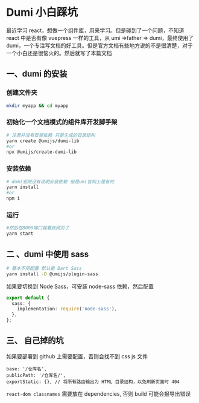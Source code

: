 # Dumi 小白踩坑

最近学习 react，想做一个组件库，用来学习。但是碰到了一个问题，不知道 react 中是否有像 vuepress 一样的工具，从 umi =>father => dumi，最终使用了 dumi，一个专注写文档的好工具。但是官方文档有些地方说的不是很清楚，对于一个小白还是很恼火的。然后就写了本篇文档

## 一、dumi 的安装

### 创建文件夹

```zsh
mkdir myapp && cd myapp
```

### 初始化一个文档模式的组件库开发脚手架

```zsh
# 注意并没有安装依赖 只是生成的目录结构
yarn create @umijs/dumi-lib
#or
npx @umijs/create-dumi-lib
```

### 安装依赖

```zsh
# dumi官网没有说明安装依赖 但是umi官网上是有的
yarn install
#or
npm i
```

### 运行

```zsh
#然后在8000端口就看到网页了
yarn start
```

## 二 、dumi 中使用 sass

```zsh
# 基本不用配置 默认是 Dart Sass
yarn install -D @umijs/plugin-sass
```

如果要切换到 Node Sass，可安装 node-sass 依赖，然后配置

```ts
export default {
  sass: {
    implementation: require('node-sass'),
  },
};
```

## 三、 自己掉的坑

如果要部署到 github 上需要配置，否则会找不到 css js 文件

```tsx
base: '/仓库名',
publicPath: '/仓库名/',
exportStatic: {}, // 将所有路由输出为 HTML 目录结构，以免刷新页面时 404
```

`react-dom classnames` 需要放在 dependencies, 否则 build 可能会报导出错误
